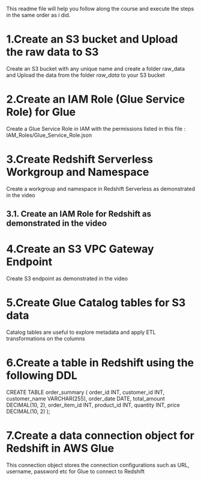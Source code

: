 This readme file will help you follow along the course and execute the steps in the same order as i did. 

# 1.Create an S3 bucket and Upload the raw data to S3

Create an S3 bucket with any unique name and create a folder raw_data and Upload the data from the folder *raw_data* to your S3 bucket

# 2.Create an IAM Role (Glue Service Role) for Glue
Create a Glue Service Role in IAM with the permissions listed in this file : IAM_Roles/Glue_Service_Role.json

# 3.Create Redshift Serverless Workgroup and Namespace
Create a workgroup and namespace in Redshift Serverless as demonstrated in the video
## 3.1. Create an IAM Role for Redshift as demonstrated in the video

# 4.Create an S3 VPC Gateway Endpoint
Create S3 endpoint as demonstrated in the video

# 5.Create Glue Catalog tables for S3 data
Catalog tables are useful to explore metadata and apply ETL transformations on the columns

# 6.Create a table in Redshift using the following DDL 
CREATE TABLE order_summary (
    order_id INT,
    customer_id INT,
    customer_name VARCHAR(255),
    order_date DATE,
    total_amount DECIMAL(10, 2),
    order_item_id INT,
    product_id INT,
    quantity INT,
    price DECIMAL(10, 2)
);

# 7.Create a data connection object for Redshift in AWS Glue
This connection object stores the connection configurations such as URL, username, password etc for Glue to connect to Redshift

